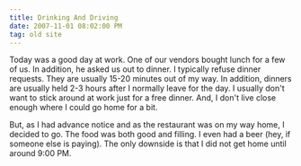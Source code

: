 ```yaml
---
title: Drinking And Driving
date: 2007-11-01 08:02:00 PM
tag: old site
---
```


Today was a good day at work. One of our vendors bought lunch for a few of us. In addition, he asked us out to dinner. I typically refuse dinner requests. They are usually 15-20 minutes out of my way. In addition, dinners are usually held 2-3 hours after I normally leave for the day. I usually don't want to stick around at work just for a free dinner. And, I don't live close enough where I could go home for a bit.

But, as I had advance notice and as the restaurant was on my way home, I decided to go. The food was both good and filling. I even had a beer (hey, if someone else is paying). The only downside is that I did not get home until around 9:00 PM.
